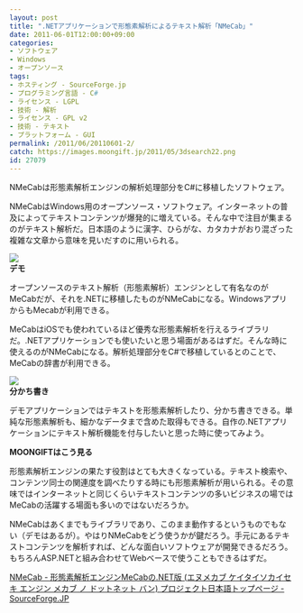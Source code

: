 ```yaml
---
layout: post
title: ".NETアプリケーションで形態素解析によるテキスト解析「NMeCab」"
date: 2011-06-01T12:00:00+09:00
categories:
- ソフトウェア
- Windows
- オープンソース
tags: 
- ホスティング - SourceForge.jp
- プログラミング言語 - C#
- ライセンス - LGPL
- 技術 - 解析
- ライセンス - GPL v2
- 技術 - テキスト
- プラットフォーム - GUI
permalink: /2011/06/20110601-2/
catch: https://images.moongift.jp/2011/05/3dsearch22.png
id: 27079
---
```

NMeCabは形態素解析エンジンの解析処理部分をC#に移植したソフトウェア。

  

NMeCabはWindows用のオープンソース・ソフトウェア。インターネットの普及によってテキストコンテンツが爆発的に増えている。そんな中で注目が集まるのがテキスト解析だ。日本語のように漢字、ひらがな、カタカナがおり混ざった複雑な文章から意味を見いだすのに用いられる。

  

[![](https://images.moongift.jp/2011/05/3dsearch1_thumb3.png)](https://images.moongift.jp/2011/05/3dsearch1.png)  
**デモ**

  

オープンソースのテキスト解析（形態素解析）エンジンとして有名なのがMeCabだが、それを.NETに移植したものがNMeCabになる。WindowsアプリからもMecabが利用できる。

  
<!--more-->  

MeCabはiOSでも使われているほど優秀な形態素解析を行えるライブラリだ。.NETアプリケーションでも使いたいと思う場面があるはずだ。そんな時に使えるのがNMeCabになる。解析処理部分をC#で移植しているとのことで、MeCabの辞書が利用できる。

  

[![](https://images.moongift.jp/2011/05/3dsearch22.png)](https://images.moongift.jp/2011/05/3dsearch21.png)  
**分かち書き**

  

デモアプリケーションではテキストを形態素解析したり、分かち書きできる。単純な形態素解析も、細かなデータまで含めた取得もできる。自作の.NETアプリケーションにテキスト解析機能を付与したいと思った時に使ってみよう。

  
  
  

**MOONGIFTはこう見る**

  

形態素解析エンジンの果たす役割はとても大きくなっている。テキスト検索や、コンテンツ同士の関連度を調べたりする時にも形態素解析が用いられる。その意味ではインターネットと同じくらいテキストコンテンツの多いビジネスの場ではMeCabの活躍する場面も多いのではないだろうか。

  

NMeCabはあくまでもライブラリであり、このまま動作するというものでもない（デモはあるが）。やはりNMeCabをどう使うかが鍵だろう。手元にあるテキストコンテンツを解析すれば、どんな面白いソフトウェアが開発できるだろう。もちろんASP.NETと組み合わせてWebベースで使うこともできるはずだ。

  

[NMeCab - 形態素解析エンジンMeCabの.NET版 (エヌメカブ ケイタイソカイセキ エンジン メカブ ノ ドットネット バン) プロジェクト日本語トップページ - SourceForge.JP](http://sourceforge.jp/projects/nmecab/)

